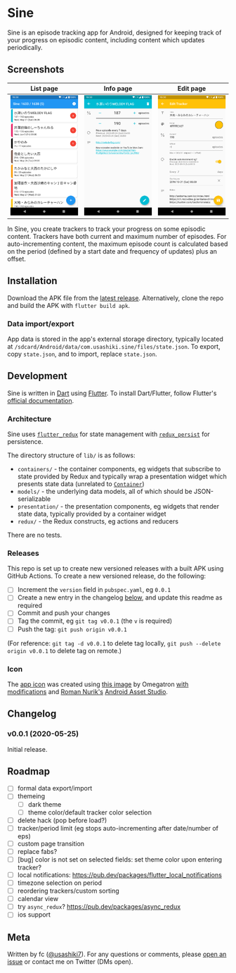 # Sine

Sine is an episode tracking app for Android, designed for keeping track of your progress on episodic content, including content which updates periodically.

## Screenshots

| List page                                   | Info page                                   | Edit page                                   |
| ------------------------------------------- | ------------------------------------------- | ------------------------------------------- |
| <img src="images/list.png" width="300px" /> | <img src="images/info.png" width="300px" /> | <img src="images/edit.png" width="300px" /> |

In Sine, you create trackers to track your progress on some episodic content.
Trackers have both current and maximum number of episodes.
For auto-incrementing content, the maximum episode count is calculated based on the period (defined by a start date and frequency of updates) plus an offset.

## Installation

Download the APK file from the [latest release](https://github.com/usashiki/Eventersearch/releases/latest).
Alternatively, clone the repo and build the APK with `flutter build apk`.

### Data import/export

App data is stored in the app's external storage directory, typically located at `/sdcard/Android/data/com.usashiki.sine/files/state.json`.
To export, copy `state.json`, and to import, replace `state.json`.

## Development

Sine is written in [Dart](https://dart.dev/) using [Flutter](https://flutter.dev/).
To install Dart/Flutter, follow Flutter's [official documentation](https://flutter.dev/docs/get-started/install).

### Architecture

Sine uses [`flutter_redux`](https://pub.dev/packages/flutter_redux) for state management with [`redux_persist`](https://pub.dev/packages/redux_persist) for persistence.

The directory structure of `lib/` is as follows:

- `containers/` - the container components, eg widgets that subscribe to state provided by Redux and typically wrap a presentation widget which presents state data (unrelated to [`Container`](https://api.flutter.dev/flutter/widgets/Container-class.html))
- `models/` - the underlying data models, all of which should be JSON-serializable
- `presentation/` - the presentation components, eg widgets that render state data, typically provided by a container widget
- `redux/` - the Redux constructs, eg actions and reducers

There are no tests.

### Releases

This repo is set up to create new versioned releases with a built APK using GitHub Actions.
To create a new versioned release, do the following:

- [ ] Increment the `version` field in `pubspec.yaml`, eg `0.0.1`
- [ ] Create a new entry in the changelog [below](#changelog), and update this readme as required
- [ ] Commit and push your changes
- [ ] Tag the commit, eg `git tag v0.0.1` (the `v` is required)
- [ ] Push the tag: `git push origin v0.0.1`

(For reference: `git tag -d v0.0.1` to delete tag locally, `git push --delete origin v0.0.1` to delete tag on remote.)

### Icon

The [app icon](assets/icon/icon.png) was created using [this image](https://commons.wikimedia.org/wiki/File:Simple_sine_wave.svg) by Omegatron [with modifications](assets/icon/sine.svg) and [Roman Nurik's](https://github.com/romannurik) [Android Asset Studio](https://romannurik.github.io/AndroidAssetStudio/index.html).

## Changelog

### v0.0.1 (2020-05-25)

Initial release.

## Roadmap

- [ ] formal data export/import
- [ ] themeing
  - [ ] dark theme
  - [ ] theme color/default tracker color selection
- [ ] delete hack (pop before load?)
- [ ] tracker/period limit (eg stops auto-incrementing after date/number of eps)
- [ ] custom page transition
- [ ] replace fabs?
- [ ] [bug] color is not set on selected fields: set theme color upon entering tracker?
- [ ] local notifications: https://pub.dev/packages/flutter_local_notifications
- [ ] timezone selection on period
- [ ] reordering trackers/custom sorting
- [ ] calendar view
- [ ] try `async_redux`? https://pub.dev/packages/async_redux
- [ ] ios support

## Meta

Written by fc ([@usashiki7](https://twitter.com/usashiki7)).
For any questions or comments, please [open an issue](https://github.com/usashiki/sine/issues/new) or contact me on Twitter (DMs open).

